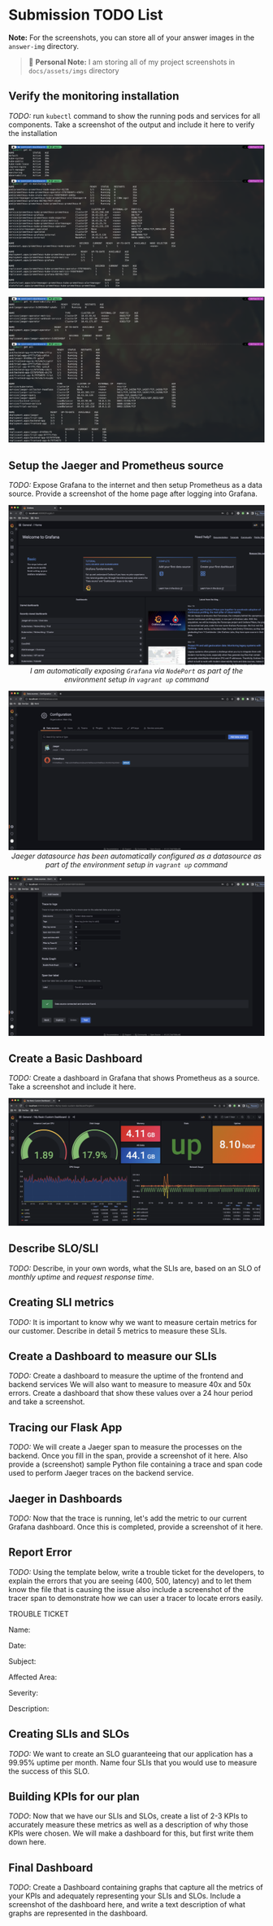 <!-- markdownlint-configure-file {
  "MD033": false,
  "MD041": false
} -->

# Submission TODO List

**Note:** For the screenshots, you can store all of your answer images in the `answer-img` directory.

> :memo: **Personal Note:** I am storing all of my project screenshots in `docs/assets/imgs` directory

## Verify the monitoring installation

_TODO:_ run `kubectl` command to show the running pods and services for all components. Take a screenshot of the output and include it here to verify the installation

<div align="center">

![Local kubectl, check workloads][installation-local-kubectl-check-workloads-01]

![Local kubectl, check workloads][installation-local-kubectl-check-workloads-03]

</div>

## Setup the Jaeger and Prometheus source

_TODO:_ Expose Grafana to the internet and then setup Prometheus as a data source. Provide a screenshot of the home page after logging into Grafana.

<div align="center">

![Grafana Home Page][installation-grafana-home]
_I am automatically exposing `Grafana` via `NodePort` as part of the environment setup in `vagrant up` command_

</div>

<div align="center">

![Grafana Datasources Page][installation-grafana-datasources]
_Jaeger datasource has been automatically configured as a datasource as part of the environment setup in `vagrant up` command_

</div>

<div align="center">

![Jaeger Datasource Configuration Page][installation-grafana-jaeger-datasource]

</div>

## Create a Basic Dashboard

_TODO:_ Create a dashboard in Grafana that shows Prometheus as a source. Take a screenshot and include it here.

<div align="center">

![My Custom Dashboard][my-basic-dashboard]

</div>

## Describe SLO/SLI

_TODO:_ Describe, in your own words, what the SLIs are, based on an SLO of _monthly uptime_ and _request response time_.

## Creating SLI metrics

_TODO:_ It is important to know why we want to measure certain metrics for our customer. Describe in detail 5 metrics to measure these SLIs.

## Create a Dashboard to measure our SLIs

_TODO:_ Create a dashboard to measure the uptime of the frontend and backend services We will also want to measure to measure 40x and 50x errors. Create a dashboard that show these values over a 24 hour period and take a screenshot.

## Tracing our Flask App

_TODO:_ We will create a Jaeger span to measure the processes on the backend. Once you fill in the span, provide a screenshot of it here. Also provide a (screenshot) sample Python file containing a trace and span code used to perform Jaeger traces on the backend service.

## Jaeger in Dashboards

_TODO:_ Now that the trace is running, let's add the metric to our current Grafana dashboard. Once this is completed, provide a screenshot of it here.

## Report Error

_TODO:_ Using the template below, write a trouble ticket for the developers, to explain the errors that you are seeing (400, 500, latency) and to let them know the file that is causing the issue also include a screenshot of the tracer span to demonstrate how we can user a tracer to locate errors easily.

TROUBLE TICKET

Name:

Date:

Subject:

Affected Area:

Severity:

Description:

## Creating SLIs and SLOs

_TODO:_ We want to create an SLO guaranteeing that our application has a 99.95% uptime per month. Name four SLIs that you would use to measure the success of this SLO.

## Building KPIs for our plan

_TODO_: Now that we have our SLIs and SLOs, create a list of 2-3 KPIs to accurately measure these metrics as well as a description of why those KPIs were chosen. We will make a dashboard for this, but first write them down here.

## Final Dashboard

_TODO_: Create a Dashboard containing graphs that capture all the metrics of your KPIs and adequately representing your SLIs and SLOs. Include a screenshot of the dashboard here, and write a text description of what graphs are represented in the dashboard.

<!--*********************  R E F E R E N C E S  *********************-->

<!-- * Links * -->

<!-- * Images * -->

[installation-local-kubectl-check-workloads-01]: ./docs/assets/imgs/installation-local-kubectl-check-workloads-01.png
[installation-local-kubectl-check-workloads-03]: ./docs/assets/imgs/installation-local-kubectl-check-workloads-03.png
[installation-grafana-home]: ./docs/assets/imgs/installation-grafana-home-page.png
[installation-grafana-datasources]: ./docs/assets/imgs/installation-grafana-datasources.png
[installation-grafana-jaeger-datasource]: ./docs/assets/imgs/installation-grafana-jaeger-datasource.png
[my-basic-dashboard]: ./docs/assets/imgs/my-basic-custom-dashboard.png
